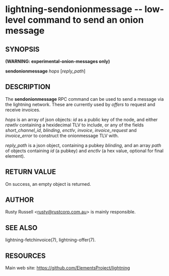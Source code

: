 lightning-sendonionmessage -- low-level command to send an onion message
================================================================

SYNOPSIS
--------

**(WARNING: experimental-onion-messages only)**

**sendonionmessage** *hops* \[*reply_path*\]

DESCRIPTION
-----------

The **sendonionmessage** RPC command can be used to send a message via
the lightning network.  These are currently used by *offers* to request
and receive invoices.

*hops* is an array of json objects: *id* as a public key of the node,
and either *rawtlv* containing a hexidecimal TLV to include, or any of
the fields *short_channel_id*, *blinding*, *enctlv*, *invoice*,
*invoice_request* and *invoice_error* to construct the onionmessage
TLV with.

*reply_path* is a json object, containing a pubkey *blinding*, and an
array *path* of objects containing *id* (a pubkey) and *enctlv* (a hex
value, optional for final element).

RETURN VALUE
------------

[comment]: # (GENERATE-FROM-SCHEMA-START)
On success, an empty object is returned.

[comment]: # (GENERATE-FROM-SCHEMA-END)

AUTHOR
------

Rusty Russell <<rusty@rustcorp.com.au>> is mainly responsible.

SEE ALSO
--------

lightning-fetchinvoice(7), lightning-offer(7).

RESOURCES
---------

Main web site: <https://github.com/ElementsProject/lightning>

[bolt04]: https://github.com/lightningnetwork/lightning-rfc/blob/master/04-onion-routing.md

[comment]: # ( SHA256STAMP:9125b71f093569c584c116210e488f11331029fca930dada6c040009daeb09f8)

